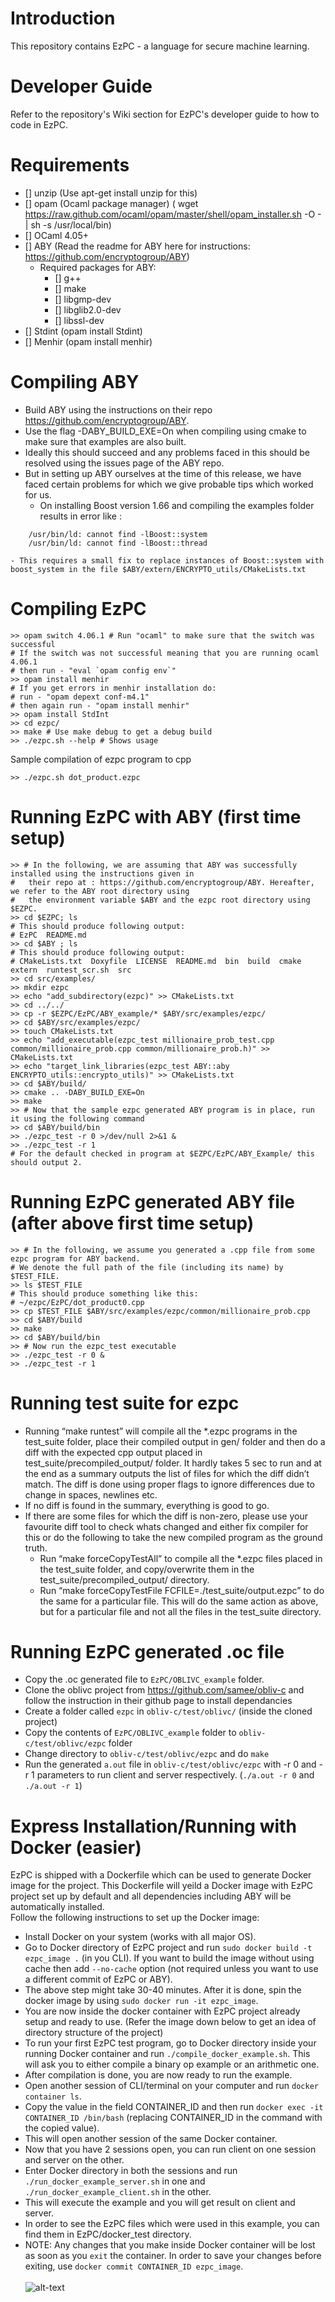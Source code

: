 # Introduction 
This repository contains EzPC - a language for secure machine learning.

# Developer Guide
Refer to the repository's Wiki section for EzPC's developer guide to how to code in EzPC.

# Requirements
- [] unzip (Use apt-get install unzip for this)
- [] opam (Ocaml package manager) ( wget https://raw.github.com/ocaml/opam/master/shell/opam_installer.sh -O - | sh -s /usr/local/bin)
- [] OCaml 4.05+
- [] ABY (Read the readme for ABY here for instructions: https://github.com/encryptogroup/ABY)
 	- Required packages for ABY:
		- [] g++
		- [] make
		- [] libgmp-dev
		- [] libglib2.0-dev
		- [] libssl-dev
- [] Stdint (opam install Stdint)
- [] Menhir (opam install menhir)

# Compiling ABY
- Build ABY using the instructions on their repo https://github.com/encryptogroup/ABY.
- Use the flag -DABY_BUILD_EXE=On when compiling using cmake to make sure that examples are also built.
- Ideally this should succeed and any problems faced in this should be resolved using the issues page of the ABY repo.
- But in setting up ABY ourselves at the time of this release, we have faced certain problems for which we give probable tips which worked for us.
	- On installing Boost version 1.66 and compiling the examples folder results in error like :
```
	/usr/bin/ld: cannot find -lBoost::system
	/usr/bin/ld: cannot find -lBoost::thread
``` 
	- This requires a small fix to replace instances of Boost::system with boost_system in the file $ABY/extern/ENCRYPTO_utils/CMakeLists.txt

# Compiling EzPC
```
>> opam switch 4.06.1 # Run "ocaml" to make sure that the switch was successful
# If the switch was not successful meaning that you are running ocaml 4.06.1
# then run - "eval `opam config env`"
>> opam install menhir
# If you get errors in menhir installation do:
# run - "opam depext conf-m4.1"
# then again run - "opam install menhir"
>> opam install StdInt
>> cd ezpc/
>> make # Use make debug to get a debug build
>> ./ezpc.sh --help # Shows usage
```

Sample compilation of ezpc program to cpp
```
>> ./ezpc.sh dot_product.ezpc
```

# Running EzPC with ABY (first time setup) 
```
>> # In the following, we are assuming that ABY was successfully installed using the instructions given in 
#	their repo at : https://github.com/encryptogroup/ABY. Hereafter, we refer to the ABY root directory using
#	the environment variable $ABY and the ezpc root directory using $EZPC.
>> cd $EZPC; ls
# This should produce following output:
# EzPC  README.md
>> cd $ABY ; ls 
# This should produce following output:
# CMakeLists.txt  Doxyfile  LICENSE  README.md  bin  build  cmake  extern  runtest_scr.sh  src
>> cd src/examples/
>> mkdir ezpc
>> echo "add_subdirectory(ezpc)" >> CMakeLists.txt
>> cd ../../
>> cp -r $EZPC/EzPC/ABY_example/* $ABY/src/examples/ezpc/
>> cd $ABY/src/examples/ezpc/
>> touch CMakeLists.txt
>> echo "add_executable(ezpc_test millionaire_prob_test.cpp common/millionaire_prob.cpp common/millionaire_prob.h)" >> CMakeLists.txt
>> echo "target_link_libraries(ezpc_test ABY::aby ENCRYPTO_utils::encrypto_utils)" >> CMakeLists.txt
>> cd $ABY/build/
>> cmake .. -DABY_BUILD_EXE=On
>> make
>> # Now that the sample ezpc generated ABY program is in place, run it using the following command
>> cd $ABY/build/bin
>> ./ezpc_test -r 0 >/dev/null 2>&1 & 
>> ./ezpc_test -r 1 
# For the default checked in program at $EZPC/EzPC/ABY_Example/ this should output 2.

```

# Running EzPC generated ABY file (after above first time setup)
```
>> # In the following, we assume you generated a .cpp file from some ezpc program for ABY backend. 
# We denote the full path of the file (including its name) by $TEST_FILE.
>> ls $TEST_FILE
# This should produce something like this: 
# ~/ezpc/EzPC/dot_product0.cpp
>> cp $TEST_FILE $ABY/src/examples/ezpc/common/millionaire_prob.cpp
>> cd $ABY/build
>> make
>> cd $ABY/build/bin
>> # Now run the ezpc_test executable 
>> ./ezpc_test -r 0 & 
>> ./ezpc_test -r 1 
```

# Running test suite for ezpc
- Running “make runtest” will compile all the \*.ezpc programs in the test_suite folder, place their compiled output in gen/ folder and then do a diff with the expected cpp output placed in test_suite/precompiled_output/ folder. It hardly takes 5 sec to run and at the end as a summary outputs the list of files for which the diff didn’t match. The diff is done using proper flags to ignore differences due to change in spaces, newlines etc. 
- If no diff is found in the summary, everything is good to go.
- If there are some files for which the diff is non-zero, please use your favourite diff tool to check whats changed and either fix compiler for this or do the following to take the new compiled program as the ground truth. 
	- Run “make forceCopyTestAll” to compile all the \*.ezpc files placed in the test_suite folder, and copy/overwrite them in the test_suite/precompiled_output/ directory.
	- Run “make forceCopyTestFile FCFILE=./test_suite/output.ezpc” to do the same for a particular file. This will do the same action as above, but for a particular file and not all the files in the test_suite directory. 


# Running EzPC generated .oc file
- Copy the .oc generated file to `EzPC/OBLIVC_example` folder. 
- Clone the oblivc project from https://github.com/samee/obliv-c and follow the instruction in their github page to install dependancies
- Create a folder called `ezpc` in `obliv-c/test/oblivc/` (inside the cloned project)
- Copy the contents of `EzPC/OBLIVC_example` folder to `obliv-c/test/oblivc/ezpc` folder
- Change directory to `obliv-c/test/oblivc/ezpc` and do `make`
- Run the generated `a.out` file in `obliv-c/test/oblivc/ezpc` with -r 0 and -r 1 parameters to run client and server respectively. (`./a.out -r 0` and `./a.out -r 1`)

# Express Installation/Running with Docker (easier)

EzPC is shipped with a Dockerfile which can be used to generate Docker image for the project. This Dockerfile will yeild a Docker image with EzPC project set up by default and all dependencies including ABY will be automatically installed.<br />
Follow the following instructions to set up the Docker image:<br />
- Install Docker on your system (works with all major OS).
- Go to Docker directory of EzPC project and run `sudo docker build -t ezpc_image .` (in you CLI). If you want to build the image without using cache then add `--no-cache` option (not required unless you want to use a different commit of EzPC or ABY).
- The above step might take 30-40 minutes. After it is done, spin the docker image by using `sudo docker run -it ezpc_image`.
- You are now inside the docker container with EzPC project already setup and ready to use. (Refer the image down below to get an idea of directory structure of the project)
- To run your first EzPC test program, go to Docker directory inside your running Docker container and run `./compile_docker_example.sh`. This will ask you to either compile a binary op example or an arithmetic one. 
- After compilation is done, you are now ready to run the example.
- Open another session of CLI/terminal on your computer and run `docker container ls`.
- Copy the value in the field CONTAINER_ID and then run `docker exec -it CONTAINER_ID /bin/bash` (replacing CONTAINER_ID in the command with the copied value).
- This will open another session of the same Docker container.
- Now that you have 2 sessions open, you can run client on one session and server on the other.
- Enter Docker directory in both the sessions and run `./run_docker_example_server.sh` in one and `./run_docker_example_client.sh` in the other.
- This will execute the example and you will get result on client and server.
- In order to see the EzPC files which were used in this example, you can find them in EzPC/docker_test directory.
- NOTE: Any changes that you make inside Docker container will be lost as soon as you `exit` the container. In order to save your changes before exiting, use `docker commit CONTAINER_ID ezpc_image`.<br /><br />
![alt-text](https://github.com/mayank0403/mayank0403.github.io/blob/master/images/EzPC-Docker-Structure%20(3)%20(1).jpg)
 
